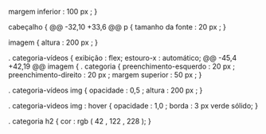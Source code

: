 margem inferior :  100 px ;
}

cabeçalho {
@@ -32,10 +33,6 @@ p {
    tamanho da fonte :  20 px ;
}

imagem {
    altura :  200 px ;
}

. categoria-vídeos {
    exibição : flex;
    estouro-x : automático;
@@ -45,4 +42,19 @@ imagem {
. categoria {
    preenchimento-esquerdo :  20 px ;
    preenchimento-direito :  20 px ;
    margem superior :  50 px ;
}

. categoria-vídeos  img {
    opacidade :  0,5 ;
    altura :  200 px ;
}

. categoria-videos  img : hover {
    opacidade :  1,0 ;
    borda :  3 px verde sólido;
}

. categoria  h2 {
    cor :  rgb ( 42 ,  122 ,  228 );
}
